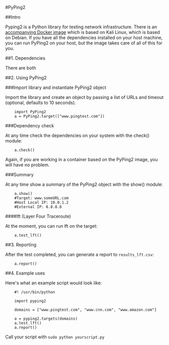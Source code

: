 #PyPing2

##Intro

Pyping2 is a Python library for testing network infrastructure. There is an
[accompanying Docker image](https://hub.docker.com/r/victorclark/PyPing2/) which
is based on Kali Linux, which is based on Debian. If you have all the
dependencies installed on your host machine, you can run PyPing2 on your host,
but the image takes care of all of this for you.

##1. Dependencies

There are both 

##2. Using PyPing2

###Import library and instantiate PyPing2 object

Import the library and create an object by passing a list of URLs and timeout (optional,
defaults to 10 seconds).

        import PyPing2
        a = PyPing2.target(["www.pingtest.com"])

###Dependency check

At any time check the dependencies on your system with the check() module:

        a.check()

Again, if you are working in a container based on the PyPing2 image, you will 
have no problem.

###Summary

At any time show a summary of the PyPing2 object with the show() module:

        a.show()
        #Target: www.someURL.com
        #Host Local IP: 10.0.1.2
        #External IP: 8.8.8.8

####lft (Layer Four Traceroute)

At the moment, you can run lft on the target:

        a.test_lft()

##3. Reporting

After the test completed, you can generate a report to `results_lft.csv`:

        a.report()

##4. Example uses

Here's what an example script would look like:

        #! /usr/bin/python

        import pyping2

        domains = ["www.pingtest.com", "www.cnn.com", "www.amazon.com"]

        a = pyping2.targets(domains)
        a.test_lft()
        a.report()

Call your script with `sudo python yourscript.py`